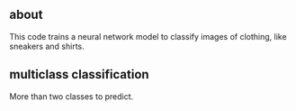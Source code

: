 ## about
This code trains a neural network model to classify images of clothing, like sneakers and shirts.

## multiclass classification
More than two classes to predict.